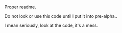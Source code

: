 Proper readme.

Do not look or use this code until I put it into pre-alpha..

I mean seriously, look at the code, it's a mess.


